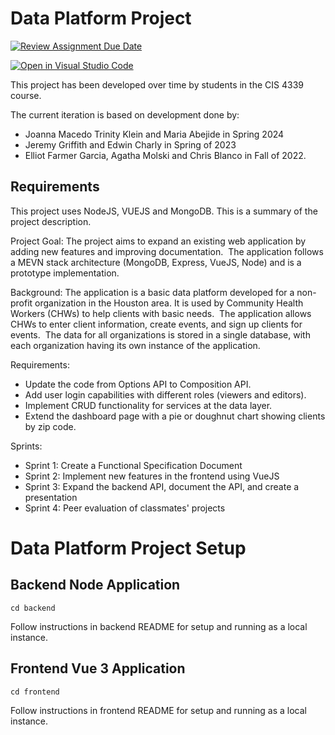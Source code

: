 # Data Platform Project

[![Review Assignment Due Date](https://classroom.github.com/assets/deadline-readme-button-24ddc0f5d75046c5622901739e7c5dd533143b0c8e959d652212380cedb1ea36.svg)](https://classroom.github.com/a/Y5_dlaj5)

[![Open in Visual Studio Code](https://classroom.github.com/assets/open-in-vscode-718a45dd9cf7e7f842a935f5ebbe5719a5e09af4491e668f4dbf3b35d5cca122.svg)](https://classroom.github.com/online_ide?assignment_repo_id=13553057&assignment_repo_type=AssignmentRepo)



This project has been developed over time by students in the CIS 4339 course.

The current iteration is based on development done by:
* Joanna Macedo Trinity Klein and Maria Abejide in Spring 2024
* Jeremy Griffith and Edwin Charly in Spring of 2023
* Elliot Farmer Garcia, Agatha	Molski and Chris Blanco in Fall of 2022.

## Requirements

This project uses NodeJS, VUEJS and MongoDB. This is a summary of the project description. 

Project Goal: The project aims to expand an existing web application by adding new features and improving documentation. ​ The application follows a MEVN stack architecture (MongoDB, Express, VueJS, Node) and is a prototype implementation. ​

Background: The application is a basic data platform developed for a non-profit organization in the Houston area. ​It is used by Community Health Workers (CHWs) to help clients with basic needs. ​ The application allows CHWs to enter client information, create events, and sign up clients for events. ​ The data for all organizations is stored in a single database, with each organization having its own instance of the application. ​

Requirements:
- Update the code from Options API to Composition API. ​
- Add user login capabilities with different roles (viewers and editors). ​
- Implement CRUD functionality for services at the data layer. ​
- Extend the dashboard page with a pie or doughnut chart showing clients by zip code. ​

Sprints:
- Sprint 1: Create a Functional Specification Document 
- Sprint 2: Implement new features in the frontend using VueJS 
- Sprint 3: Expand the backend API, document the API, and create a presentation 
- Sprint 4: Peer evaluation of classmates' projects 



# Data Platform Project Setup

## Backend Node Application
```
cd backend
```
Follow instructions in backend README for setup and running as a local instance.

## Frontend Vue 3 Application
```
cd frontend
```
Follow instructions in frontend README for setup and running as a local instance.


